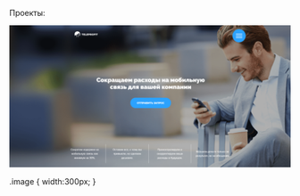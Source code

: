
Проекты:  

<img class="image" src="img/teleprofit.png">

<styles>

.image {
    width:300px;
}

</styles>
